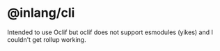 # @inlang/cli

Intended to use Oclif but oclif does not support esmodules (yikes) and I couldn't get rollup working.
